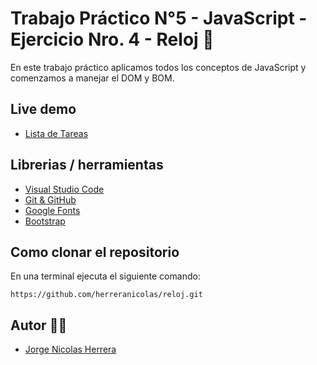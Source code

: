 # Trabajo Práctico N°5 - JavaScript - Ejercicio Nro. 4 - Reloj 🚀

En este trabajo práctico aplicamos todos los conceptos de JavaScript y comenzamos a manejar el DOM y BOM.

## Live demo

- [Lista de Tareas](https://herreranicolas.github.io/reloj/)

## Librerias / herramientas 

- [Visual Studio Code](https://code.visualstudio.com/)
- [Git & GitHub](https://github.com/) 
- [Google Fonts](https://fonts.google.com/)
- [Bootstrap](https://getbootstrap.com/)

##  Como clonar el repositorio
En una terminal ejecuta el siguiente comando: 

```
https://github.com/herreranicolas/reloj.git
```

## Autor 👨‍💻

- [Jorge Nicolas Herrera](https://www.linkedin.com/in/nicolasherrera95/) 